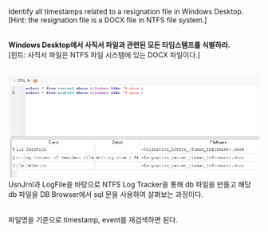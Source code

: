 Identify all timestamps related to a resignation file in Windows Desktop.
[Hint: the resignation file is a DOCX file in NTFS file system.]<br><br>

**Windows Desktop에서 사직서 파일과 관련된 모든 타임스탬프를 식별하라.**<br>
[힌트: 사직서 파일은 NTFS 파일 시스템에 있는 DOCX 파일이다.]<br><br>

![alt text](1.png)<br>
UsnJrnl과 LogFile을 바탕으로 NTFS Log Tracker을 통해 db 파일을 만들고 해당 db 파일을 DB Browser에서 sql 문을 사용하여 살펴보는 과정이다.<br><br>

파일명을 기준으로 timestamp, event를 재검색하면 된다.
